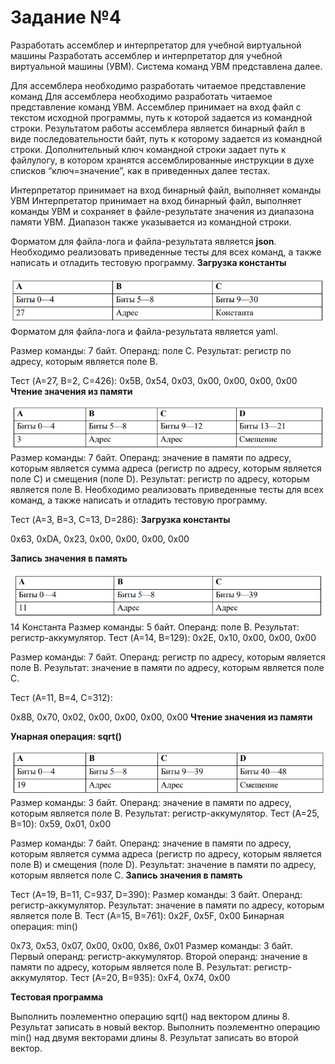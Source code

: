 # Задание №4
  
  Разработать ассемблер и интерпретатор для учебной виртуальной машины
Разработать ассемблер и интерпретатор для учебной виртуальной машины
(УВМ). Система команд УВМ представлена далее.

  Для ассемблера необходимо разработать читаемое представление команд
Для ассемблера необходимо разработать читаемое представление команд
УВМ. Ассемблер принимает на вход файл с текстом исходной программы, путь к
которой задается из командной строки. Результатом работы ассемблера является
бинарный файл в виде последовательности байт, путь к которому задается из
командной строки. Дополнительный ключ командной строки задает путь к файлулогу, в котором хранятся ассемблированные инструкции в духе списков
“ключ=значение”, как в приведенных далее тестах.

  Интерпретатор принимает на вход бинарный файл, выполняет команды УВМ
Интерпретатор принимает на вход бинарный файл, выполняет команды УВМ
и сохраняет в файле-результате значения из диапазона памяти УВМ. Диапазон
также указывается из командной строки.

  Форматом для файла-лога и файла-результата является **json**.
  Необходимо реализовать приведенные тесты для всех команд, а также
написать и отладить тестовую программу.
  **Загрузка константы**
  
![](https://github.com/Hohrandrey/konf-upravl/blob/main/Задание%20№4/screens/Загрузка%20константы.png)
Форматом для файла-лога и файла-результата является yaml.

  Размер команды: 7 байт. Операнд: поле C. Результат: регистр по адресу,
которым является поле B.

  Тест (A=27, B=2, C=426):
  0x5B, 0x54, 0x03, 0x00, 0x00, 0x00, 0x00
  **Чтение значения из памяти**
  
![](https://github.com/Hohrandrey/konf-upravl/blob/main/Задание%20№4/screens/Чтение%20значения%20из%20памяти.png)
  Размер команды: 7 байт. Операнд: значение в памяти по адресу, которым
является сумма адреса (регистр по адресу, которым является поле C) и смещения
(поле D). Результат: регистр по адресу, которым является поле B.
Необходимо реализовать приведенные тесты для всех команд, а также
написать и отладить тестовую программу.

  Тест (A=3, B=3, C=13, D=286):
**Загрузка константы**

  0x63, 0xDA, 0x23, 0x00, 0x00, 0x00, 0x00
  
  **Запись значения в память**
  
![](https://github.com/Hohrandrey/konf-upravl/blob/main/Задание%20№4/screens/Запись%20значения%20в%20память.png)
14 Константа
Размер команды: 5 байт. Операнд: поле B. Результат: регистр-аккумулятор.
Тест (A=14, B=129):
0x2E, 0x10, 0x00, 0x00, 0x00

  Размер команды: 7 байт. Операнд: регистр по адресу, которым является поле
B. Результат: значение в памяти по адресу, которым является поле C.
  
  Тест (A=11, B=4, C=312):
  
  0x8B, 0x70, 0x02, 0x00, 0x00, 0x00, 0x00
**Чтение значения из памяти**

  **Унарная операция: sqrt()**
  
![](https://github.com/Hohrandrey/konf-upravl/blob/main/Задание%20№4/screens/Унарная%20операция.png)
Размер команды: 3 байт. Операнд: значение в памяти по адресу, которым
является поле B. Результат: регистр-аккумулятор.
Тест (A=25, B=10):
0x59, 0x01, 0x00

  Размер команды: 7 байт. Операнд: значение в памяти по адресу, которым
является сумма адреса (регистр по адресу, которым является поле B) и смещения
(поле D). Результат: значение в памяти по адресу, которым является поле C.
**Запись значения в память**

  Тест (A=19, B=11, C=937, D=390):
Размер команды: 3 байт. Операнд: регистр-аккумулятор. Результат: значение
в памяти по адресу, которым является поле B.
Тест (A=15, B=761):
0x2F, 0x5F, 0x00
Бинарная операция: min()

  0x73, 0x53, 0x07, 0x00, 0x00, 0x86, 0x01
Размер команды: 3 байт. Первый операнд: регистр-аккумулятор. Второй
операнд: значение в памяти по адресу, которым является поле B. Результат:
регистр-аккумулятор.
Тест (A=20, B=935):
0xF4, 0x74, 0x00

  **Тестовая программа**

  Выполнить поэлементно операцию sqrt() над вектором длины 8. Результат
записать в новый вектор.
Выполнить поэлементно операцию min() над двумя векторами длины 8.
Результат записать во второй вектор.
